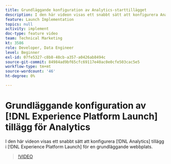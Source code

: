 ```yaml
---
title: Grundläggande konfiguration av Analytics-starttillägget
description: I den här videon visas ett snabbt sätt att konfigurera Analytics-tillägget i Launch för en grundläggande webbplats.
feature: Launch Implementation
topics: null
activity: implement
doc-type: feature video
team: Technical Marketing
kt: 3586
role: Developer, Data Engineer
level: Beginner
exl-id: 07fe5327-c8b8-48cb-a357-a0426ab8494c
source-git-commit: 84984ad9bf65cfc69117e40ac0e0cfe503cac5e5
workflow-type: tm+mt
source-wordcount: '46'
ht-degree: 0%

---
```


# Grundläggande konfiguration av [!DNL Experience Platform Launch] tillägg för Analytics

I den här videon visas ett snabbt sätt att konfigurera [!DNL Analytics] tillägg i [!DNL Experience Platform Launch] för en grundläggande webbplats.

>[!VIDEO](https://video.tv.adobe.com/v/28751/?quality=12&learn=on)
